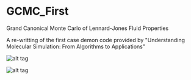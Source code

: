 GCMC_First
==========

Grand Canonical Monte Carlo of Lennard-Jones Fluid Properties

A re-writting of the first case demon code provided by "Understanding Molecular Simulation: From Algorithms to Applications"


![alt tag](https://cloud.githubusercontent.com/assets/7380988/2816162/fc54b67e-cec5-11e3-8523-5d07a591c765.png)

![alt tag](https://cloud.githubusercontent.com/assets/7380988/2816165/085c673c-cec6-11e3-9023-0387c893992f.png)
